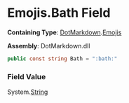 # Emojis\.Bath Field

**Containing Type**: [DotMarkdown](../../README.md)\.[Emojis](../README.md)

**Assembly**: DotMarkdown\.dll

```csharp
public const string Bath = ":bath:"
```

### Field Value

System\.[String](https://docs.microsoft.com/en-us/dotnet/api/system.string)